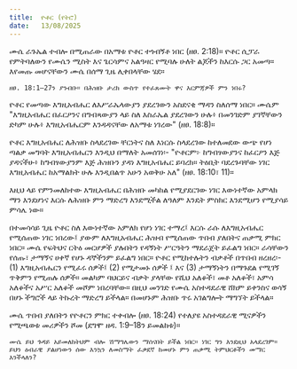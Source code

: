 ```yaml
---
title:  ዮቶር (የትሮ)
date:   13/08/2025
---
```



ሙሴ ራጉኤል ተብሎ በሚጠራው በአማቱ ዮቶር ተጎብኝቶ ነበር (ዘፀ. 2:18)። ዮቶር ሲፓራ የምትባለውን የሙሴን ሚስት እና ጌርሳምና አልዓዛር የሚባሉ ሁለት ልጆችን ከእርሱ ጋር አመጣ። እየመጡ መሆናቸውን ሙሴ በሰማ ጊዜ ሊቀበላቸው ሄደ።

`ዘፀ. 18:1–27ን ያንብቡ። በሕዝቡ ታሪክ ውስጥ የተፈጸሙት ዋና እርምጃዎች ምን ነበሩ?`

ዮቶር የመጣው እግዚአብሔር ለእሥራኤላውያን ያደረገውን አስደናቂ ማዳን ስለሰማ ነበር። ሙሴም "እግዚአብሔር በፈርዖንና በግብጻውያን ላይ ስለ እስራኤል ያደረገውን ሁሉ፥ በመንገድም ያገኛቸውን ድካም ሁሉ፥ እግዚአብሔርም እንዳዳናቸው ለአማቱ ነገረው" (ዘፀ. 18:8)።

ዮቶር እግዚአብሔር ለሕዝቡ ስላደረገው ቸርነትና ስለ እነርሱ ስላደረገው ከተለመደው ውጭ የሆነ ጣልቃ መግባት እግዚአብሔርን እንዲህ በማለት አመሰገነ፡- "ዮቶርም፦ ከግብፃውያንና ከፈርዖን እጅ ያዳናችሁ፥ ከግብፃውያንም እጅ ሕዝቡን ያዳነ እግዚአብሔር ይባረክ። ትዕቢት ባደረጉባቸው ነገር እግዚአብሔር ከአማልክት ሁሉ እንዲበልጥ አሁን አወቅሁ አለ" (ዘፀ. 18:10፣ 11)።

እዚህ ላይ የምንመለከተው እግዚአብሔር በሕዝቡ መካከል የሚያደርገው ነገር እውነተኛው አምላክ ማን እንደሆነና እርሱ ለሕዝቡ ምን ማድረግ እንደሚችል ለዓለም እንዴት ምስክር እንደሚሆን የሚያሳይ ምሳሌ ነው።

በተመሳሳይ ጊዜ ዮቶር ስለ እውነተኛው አምለክ የሆነ ነገር ተማረ፤ እርሱ ራሱ ለእግዚአብሔር የሚሰጠው ነገር ነበረው፤ ያውም ለእግዚአብሔር ሕዝብ የሚሰጠው ጥበብ ያለበትና ጠቃሚ ምክር ነበር። ሙሴ የፍትህና ርትዕ መርሆዎች ያሉበትን የዳኝነት ሥርዓትን ማደራጀት ይፈልግ ነበር። ራሳቸውን የሰጡ፣ ታማኝና ሀቀኛ የሆኑ ዳኞችንም ይፈልግ ነበር። ዮቶር የሚከተሉትን ብቃቶች በጥበብ ዘረዘረ፡- (1) እግዚአብሔርን የሚፈሩ ሰዎች፤ (2) የሚታመኑ ሰዎች ፤ እና (3) ታማኝነትን በማጉደል የሚገኝ ጥቅምን የሚጠሉ ሰዎች። መልካም ባህርይና ብቃት ያላቸው የሺህ አለቆች፣ መቶ አለቆች፣ አምሳ አለቆችና አሥር አለቆች መሾም ነበረባቸው። በዚህ መንገድ የሙሴ አስተዳደራዊ ሸክም ይቀንስና ወሳኝ በሆኑ ችግሮች ላይ ትኩረት ማድረግ ይችላል። በመሆኑም ሕዝቡ ጥሩ አገልግሎት ማግኘት ይችላል።

ሙሴ ጥበብ ያለበትን የዮቶርን ምክር ተቀብሎ (ዘፀ. 18:24) የተለያዩ አስተዳደራዊ ሚናዎችን የሚጫወቱ መሪዎችን ሾመ (ደግሞ ዘዳ. 1:9–18ን ይመልከቱ)።

`ሙሴ ይህ ጉዳይ አይመለከትህም ብሎ ሽማግሌውን ማሰናበት ይችል ነበር። ነገር ግን እንደዚህ አላደረገም። ይህን ዕብራዊ ያልሆነውን ሰው እንኳን ለመስማት ፈቃደኛ ከመሆኑ ምን ጠቃሚ ትምህርቶችን መማር እንችላለን?`